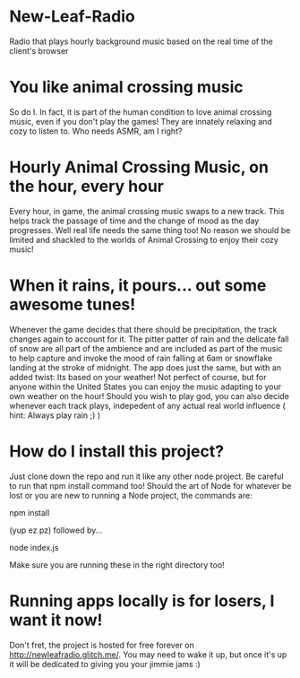 # New-Leaf-Radio
Radio that plays hourly background music based on the real time of the client's browser

# You like animal crossing music
So do I. In fact, it is part of the human condition to love animal crossing music, even if you don't play the games! They are innately relaxing and cozy to listen to. Who needs ASMR, am I right?

# Hourly Animal Crossing Music, on the hour, every hour
Every hour, in game, the animal crossing music swaps to a new track. This helps track the passage of time and the change of mood as the day progresses. Well real life needs the same thing too! No reason we should be limited and shackled to the worlds of Animal Crossing to enjoy their cozy music!

# When it rains, it pours... out some awesome tunes!
Whenever the game decides that there should be precipitation, the track changes again to account for it. The pitter patter of rain and the delicate fall of snow are all part of the ambience and are included as part of the music to help capture and invoke the mood of rain falling at 6am or snowflake landing at the stroke of midnight. The app does just the same, but with an added twist: Its based on your weather! Not perfect of course, but for anyone within the United States you can enjoy the music adapting to your own weather on the hour! Should you wish to play god, you can also decide whenever each track plays, indepedent of any actual real world influence ( hint: Always play rain ;) )

# How do I install this project?
Just clone down the repo and run it like any other node project. Be careful to run that npm install command too! Should the art of Node for whatever be lost or you are new to running a Node project, the commands are:

npm install

(yup ez pz)
followed by...

node index.js

Make sure you are running these in the right directory too!

# Running apps locally is for losers, I want it now!
Don't fret, the project is hosted for free forever on http://newleafradio.glitch.me/. You may need to wake it up, but once it's up it will be dedicated to giving you your jimmie jams :)

